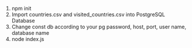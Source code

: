 1. npm init
2. Import countries.csv and visited_countries.csv into PostgreSQL Database
3. Change const db according to your pg password, host, port, user name, database name
4. node index.js
